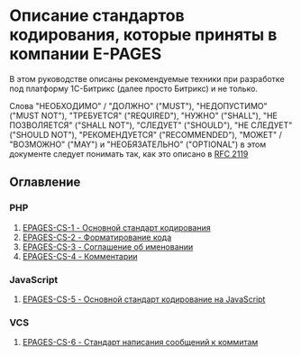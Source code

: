 # Описание стандартов кодирования, которые приняты в компании E-PAGES

В этом руководстве описаны рекомендуемые техники при разработке под платформу 1С-Битрикс (далее просто Битрикс) и не только.

Слова "НЕОБХОДИМО" / "ДОЛЖНО" ("MUST"), "НЕДОПУСТИМО" ("MUST NOT"), "ТРЕБУЕТСЯ" ("REQUIRED"), "НУЖНО" ("SHALL"), "НЕ ПОЗВОЛЯЕТСЯ" ("SHALL NOT"), "СЛЕДУЕТ" ("SHOULD"), "НЕ СЛЕДУЕТ" ("SHOULD NOT"), "РЕКОМЕНДУЕТСЯ" ("RECOMMENDED"), "МОЖЕТ" / "ВОЗМОЖНО" ("MAY") и "НЕОБЯЗАТЕЛЬНО" ("OPTIONAL") в этом документе следует понимать так, как это описано в [RFC 2119](http://www.ietf.org/rfc/rfc2119.txt)

## Оглавление

### PHP
1. [EPAGES-CS-1 - Основной стандарт кодирования](PHP/EPAGES-CS-1.md)
2. [EPAGES-CS-2 - Форматирование кода](PHP/EPAGES-CS-2.md)
3. [EPAGES-CS-3 - Соглашение об именовании](PHP/EPAGES-CS-3.md)
4. [EPAGES-CS-4 - Комментарии](PHP/EPAGES-CS-4.md)

### JavaScript
1. [EPAGES-CS-5 - Основной стандарт кодирование на JavaScript](JS/EPAGES-CS-5.md)

### VCS
1. [EPAGES-CS-6 - Стандарт написания сообщений к коммитам](VCS/EPAGES-CS-6.md)
